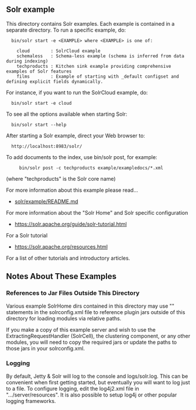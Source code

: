 <!--
 Licensed to the Apache Software Foundation (ASF) under one or more
 contributor license agreements.  See the NOTICE file distributed with
 this work for additional information regarding copyright ownership.
 The ASF licenses this file to You under the Apache License, Version 2.0
 (the "License"); you may not use this file except in compliance with
 the License.  You may obtain a copy of the License at

     http://www.apache.org/licenses/LICENSE-2.0

 Unless required by applicable law or agreed to in writing, software
 distributed under the License is distributed on an "AS IS" BASIS,
 WITHOUT WARRANTIES OR CONDITIONS OF ANY KIND, either express or implied.
 See the License for the specific language governing permissions and
 limitations under the License.
-->

Solr example
------------

This directory contains Solr examples. Each example is contained in a
separate directory. To run a specific example, do:

```
  bin/solr start -e <EXAMPLE> where <EXAMPLE> is one of:

    cloud        : SolrCloud example
    schemaless   : Schema-less example (schema is inferred from data during indexing)
    techproducts : Kitchen sink example providing comprehensive examples of Solr features
    films        : Example of starting with _default configset and defining explicit fields dynamically.
```

For instance, if you want to run the SolrCloud example, do:

```
  bin/solr start -e cloud
```

To see all the options available when starting Solr:

```
  bin/solr start --help
```

After starting a Solr example, direct your Web browser to:

```
  http://localhost:8983/solr/
```

To add documents to the index, use bin/solr post, for example:

```
     bin/solr post -c techproducts example/exampledocs/*.xml
```

(where "techproducts" is the Solr core name)

For more information about this example please read...

 * [solr/example/README.md](./README.md)

For more information about the "Solr Home" and Solr specific configuration

* https://solr.apache.org/guide/solr-tutorial.html

For a Solr tutorial

 * https://solr.apache.org/resources.html

For a list of other tutorials and introductory articles.

Notes About These Examples
--------------------------

### References to Jar Files Outside This Directory

Various example SolrHome dirs contained in this directory may use "<lib>"
statements in the solrconfig.xml file to reference plugin jars outside of
this directory for loading modules via relative paths.  

If you make a copy of this example server and wish to use the
ExtractingRequestHandler (SolrCell), the clustering component,
or any other modules, you will need to
copy the required jars or update the paths to those jars in your
solrconfig.xml.

### Logging

By default, Jetty & Solr will log to the console and logs/solr.log. This can
be convenient when first getting started, but eventually you will want to
log just to a file. To configure logging, edit the log4j2.xml file in
".../server/resources".
It is also possible to setup log4j or other popular logging frameworks.
